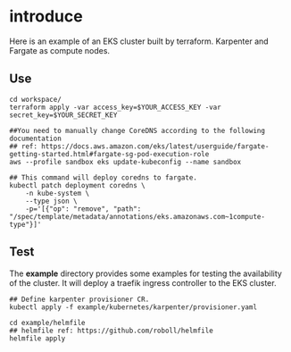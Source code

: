 # introduce
Here is an example of an EKS cluster built by terraform. 
Karpenter and Fargate as compute nodes.
## Use
```shell
cd workspace/
terraform apply -var access_key=$YOUR_ACCESS_KEY -var secret_key=$YOUR_SECRET_KEY

##You need to manually change CoreDNS according to the following documentation
## ref: https://docs.aws.amazon.com/eks/latest/userguide/fargate-getting-started.html#fargate-sg-pod-execution-role
aws --profile sandbox eks update-kubeconfig --name sandbox

## This command will deploy coredns to fargate.
kubectl patch deployment coredns \
    -n kube-system \
    --type json \
    -p='[{"op": "remove", "path": "/spec/template/metadata/annotations/eks.amazonaws.com~1compute-type"}]'
```
## Test
The **example** directory provides some examples for testing the availability of the cluster.
It will deploy a traefik ingress controller to the EKS cluster.
```shell
## Define karpenter provisioner CR.
kubectl apply -f example/kubernetes/karpenter/provisioner.yaml

cd example/helmfile
## helmfile ref: https://github.com/roboll/helmfile
helmfile apply
```